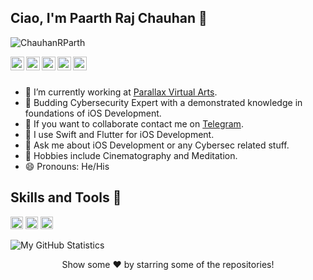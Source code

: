## Ciao, I'm Paarth Raj Chauhan 👋

<p align="left"> <img src="https://komarev.com/ghpvc/?username=ChauhanRParth&label=Views&color=blue&style=plastic" alt="ChauhanRParth" /> </p>

<a href="https://twitter.com/ParthRChauhan">
  <img align="left" alt="Paarth's Twitter" width="22px" src="https://cdn.jsdelivr.net/npm/simple-icons@v3/icons/twitter.svg" />
</a>
<a href="https://linkedin.com/in/paarth-raj-chauhan-5b389b1b7">
  <img align="left" alt="PRC's Linkedin" width="22px" src="https://cdn.jsdelivr.net/npm/simple-icons@v3/icons/linkedin.svg" />
</a>
<a href="https://github.com/ChauhanRParth">
  <img align="left" alt="Paarth's Github" width="22px" src="https://cdn.jsdelivr.net/npm/simple-icons@v3/icons/github.svg" />
</a>
<a href="https://t.me/ChauhanRParth">
  <img align="left" alt="Parth's Telegram" width="22px" src="https://cdn.jsdelivr.net/npm/simple-icons@v3/icons/telegram.svg" />
</a>
<a href="https://instagram.com/d3b0na1r/">
  <img align="left" alt="PRC's Instagram" width="22px" src="https://cdn.jsdelivr.net/npm/simple-icons@v3/icons/instagram.svg" />
</a>
<br/>
<br/>



- 🔭 I’m currently working at [Parallax Virtual Arts](https://pvaindia.com/).
- 🌱 Budding Cybersecurity Expert with a demonstrated knowledge in foundations of iOS Development.
- 👯 If you want to collaborate contact me on [Telegram](https://t.me/ChauhanRParth/).
- 🤞  I use Swift and Flutter for iOS Development. 
- 💬 Ask me about iOS Development or any Cybersec related stuff.
- 🎥 Hobbies include Cinematography and Meditation.
- 😄 Pronouns: He/His 

  
## Skills and Tools 🔰

<code><img height="20" src="https://img.shields.io/badge/swift-%23FA7343.svg?&style=for-the-badge&logo=swift&logoColor=white"></code>
<code><img height="20" src="https://img.shields.io/badge/adobe%20-%23FF0000.svg?&style=for-the-badge&logo=adobe&logoColor=white"></code> 
<code><img height="20" src="https://img.shields.io/badge/kali-linux-blue/?style=for-the-badge&logo=appveyor"></code>

![My GitHub Statistics](https://github-readme-stats.vercel.app/api?username=ChauhanRParth&show_icons=true&theme=tokyonight)

<div align="center">
Show some ❤️ by starring some of the repositories!
</div>


